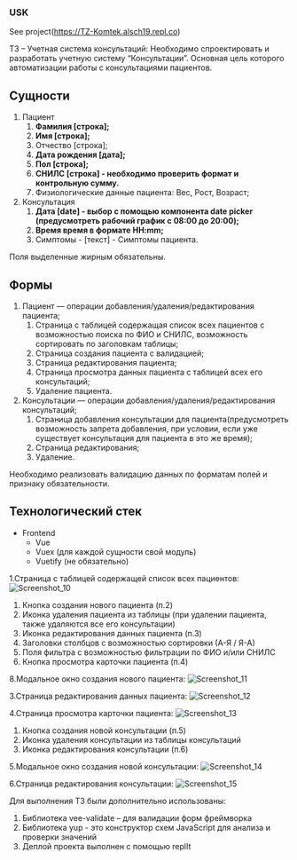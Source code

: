 ### USK
See project(https://TZ-Komtek.alsch19.repl.co)

ТЗ – Учетная система консультаций:
Необходимо спроектировать и разработать учетную систему “Консультации”. Основная цель которого автоматизации работы с консультациями пациентов.

## Сущности

1. Пациент
   1. **Фамилия [строка];**
   2. **Имя [строка];**
   3. Отчество [строка];
   4. **Дата рождения [дата];**
   5. **Пол [строка];**
   6. **СНИЛС [строка] - необходимо проверить формат и контрольную сумму.**
   7. Физиологические данные пациента: Вес, Рост, Возраст;
2. Консультация
   1. **Дата [date] - выбор с помощью компонента date picker (предусмотреть рабочий график с 08:00 до 20:00);**
   2. **Время время в формате HH:mm;**
   3. Симптомы - [текст] - Симптомы пациента.

Поля выделенные жирным обязательны.

## Формы

1. Пациент — операции добавления/удаления/редактирования пациента;
   1. Страница с таблицей содержащая список всех пациентов с возможностью поиска по ФИО и СНИЛС, возможность сортировать по заголовкам таблицы;
   2. Страница создания пациента с валидацией;
   3. Страница редактирования пациента;
   4. Страница просмотра данных пациента с таблицей всех его консультаций;
   5. Удаление пациента.
2. Консультации — операции добавления/удаления/редактирования консультаций;
   1. Страница добавления консультации для пациента(предусмотреть возможность запрета добавления, при условии, если уже существует консультация для пациента в это же время);
   2. Страница редактирования;
   3. Удаление.

Необходимо реализовать валидацию данных по форматам полей и признаку обязательности.

## Технологический стек

- Frontend
  - Vue
  - Vuex (для каждой сущности свой модуль)
  - Vuetify (не обязательно)

1.Страница с таблицей содержащей список всех пациентов:
![Screenshot_10](https://user-images.githubusercontent.com/78414390/166972212-19f81236-9e29-4941-b5e2-1b2c0c592a0c.png)
1)	Кнопка создания нового пациента (п.2)
2)	Иконка удаления пациента из таблицы (при удалении пациента, также удаляются все его консультации)
3)	Иконка редактирования данных пациента (п.3)
4)	Заголовки столбцов с возможностью сортировки (А-Я / Я-А)
5)	Поля фильтра с возможностью фильтрации по ФИО и/или СНИЛС
6)	Кнопка просмотра карточки пациента (п.4)

8.Модальное окно создания нового пациента:
![Screenshot_11](https://user-images.githubusercontent.com/78414390/166972268-b232b558-533f-4719-a3bd-2b84455d98ef.png)

3.Страница редактирования данных пациента:
![Screenshot_12](https://user-images.githubusercontent.com/78414390/166972340-df911e64-5bf8-4f3d-874a-f19f741d049d.png)

4.Страница просмотра карточки пациента:
![Screenshot_13](https://user-images.githubusercontent.com/78414390/166972384-11086dc1-3d55-47cd-a3b1-da238ab700dc.png)
1)	Кнопка создания новой консультации (п.5)
2)	Иконка удаления консультации из таблицы консультаций
3)	Иконка редактирования консультации (п.6)

5.Модальное окно создания новой консультации:
![Screenshot_14](https://user-images.githubusercontent.com/78414390/166972446-81ae39be-baae-4ee6-8df4-16f9731210c7.png)

6.Страница редактирования консультации:
![Screenshot_15](https://user-images.githubusercontent.com/78414390/166972489-bd3d92da-8476-4aad-8861-5ff7aee00556.png)

Для выполнения ТЗ были дополнительно использованы:
1)	Библиотека vee-validate – для валидации форм фреймворка
2)	Библиотека yup - это конструктор схем JavaScript для анализа и проверки значений
3)	Деплой проекта выполнен с помощью replIt

